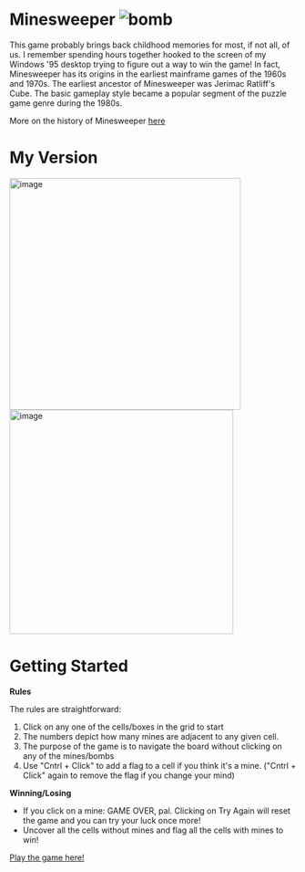 # Minesweeper ![bomb](https://github.com/ShradhaSK/minesweeper-game/assets/131806140/2c2541f3-2cc8-4df8-8f6c-bd45dbe21bf3)


This game probably brings back childhood memories for most, if not all, of us. I remember spending hours together hooked to the screen of my Windows '95 desktop trying to figure out a way to win the game! In fact, Minesweeper has its origins in the earliest mainframe games of the 1960s and 1970s. The earliest ancestor of Minesweeper was Jerimac Ratliff's Cube. The basic gameplay style became a popular segment of the puzzle game genre during the 1980s.

More on the history of Minesweeper [here](https://en.wikipedia.org/wiki/Minesweeper_(video_game))


# My Version

<img width="406" alt="image" src="https://github.com/ShradhaSK/minesweeper-game/assets/131806140/3ed07059-e40b-4d3f-ae8b-1797443dc3dd">
<img width="393" alt="image" src="https://github.com/ShradhaSK/minesweeper-game/assets/131806140/a58b8f56-3b62-4574-9866-9984f69eeed4">


# Getting Started

**Rules**

The rules are straightforward:
1. Click on any one of the cells/boxes in the grid to start
2. The numbers depict how many mines are adjacent to any given cell.
3. The purpose of the game is to navigate the board without clicking on any of the mines/bombs
4. Use "Cntrl + Click" to add a flag to a cell if you think it's a mine. ("Cntrl + Click" again to remove the flag if you change your mind)

**Winning/Losing**
- If you click on a mine: GAME OVER, pal. Clicking on Try Again will reset the game and you can try your luck once more!
- Uncover all the cells without mines and flag all the cells with mines to win!

[Play the game here!](https://shradhask.github.io/minesweeper-game/)

